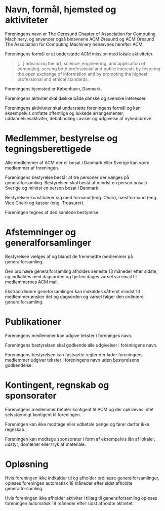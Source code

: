 # Navn, formål, hjemsted og aktiviteter
Foreningens navn er The Oeresund Chapter of Association for Computing Machinery, og anvender også binavnene ACM Øresund og ACM Öresund. The Association for Computing Machinery benævnes herefter ACM.

Foreningens formål er at understøtte ACM mission med lokale aktiviteter. 
>  [...] advancing the art, science, engineering, and application of computing, serving both professional and public interests by fostering the open exchange of information and by promoting the highest professional and ethical standards. 

Foreningens hjemsted er København, Danmark.

Foreningens aktiviter skal dække både danske og svenske interesser. 

Foreningens aktiviteter skal understøtte foreningens formål og kan eksempelvis omfatte offentlige og lukkede arrangementer, uddannelsesaktiviter, debatindlæg i aviser og udgivelse af nyhedsbreve. 

# Medlemmer, bestyrelse og tegningsberettigede
Alle medlemmer af ACM der er bosat i Danmark eller Sverige kan være medlemmer af foreningen. 

Foreningens bestyrelse består af tre personer der vælges på generalforsamling. Bestyrelsen skal bestå af mindst en person bosat i Sverige og mindst en person bosat i Danmark. 

Bestyrelsen konstituerer sig med formand (eng. Chair), næstformand (eng. Vice Chair) og kasser (eng. Treasurer). 

Foreningen tegnes af den samlede bestyrelse.

# Afstemninger og generalforsamlinger
Bestyrelsen vælges af og blandt de fremmødte medlemmer på generalforsamling. 

Den ordinære generalforsamling afholdes seneste 13 måneder efter sidste, og indkaldes med dagsorden og fjorten dages varsel via email til medlemmernes ACM mail. 

Ekstraordinære geneforsamlinger kan indkaldes såfremt mindst 13 medlemmer ønsker det og dagsorden og varsel følger den ordinære generalforsamling. 

# Publikationer
Foreningens medlemmer kan udgive tekster i foreninges navn.

Foreningens bestyrelsen skal godkende alle udgivelser i foreningens navn. 

Foreningens bestyrelsen kan fastsætte regler der lader foreningens medlemmer udgiver tekster i foreningens navn uden bestyrelsens godkendelse.

# Kontingent, regnskab og sponsorater
Foreningens medlemmer betaler kontigent til ACM og der opkræves intet selvstændigt kontigent til foreningen. 

Foreningen kan ikke modtage eller udbetale penge og fører derfor ikke regnskab.

Foreningen kan modtage sponsorater i form af eksempelvis lån af lokaler, udstyr, domæner eller tryk af materiale. 

# Opløsning
Hvis foreningen ikke indkalder til og afholder ordinære generalforsamlinger, opløses foreningen automatisk 18 måneder efter sidst afholdte generalforsamling. 

Hvis foreningen ikke afholder aktiviter i tillæg til generalforsamling opløses foreningen automatisk 18 måneder efter sidst afholdte aktivitet. 

